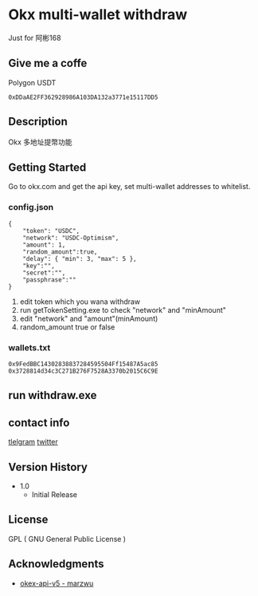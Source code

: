 # Okx multi-wallet withdraw
Just for 阿彬168

## Give me a coffe 

Polygon USDT
```
0xDDaAE2FF362928986A103DA132a3771e15117DD5
```

## Description

Okx 多地址提幣功能

## Getting Started
Go to okx.com and get the api key, set multi-wallet addresses to whitelist.

### config.json
```
{
    "token": "USDC",
    "network": "USDC-Optimism",
    "amount": 1,
    "random_amount":true,
    "delay": { "min": 3, "max": 5 },
    "key":"",
    "secret":"",
    "passphrase":""
}
```
1. edit token which you wana withdraw
2. run getTokenSetting.exe to check "network" and "minAmount"
3. edit "network" and "amount"(minAmount)
4. random_amount true or false

### wallets.txt
```
0x9FedBBC14302838837284595504Ff15487A5ac85
0x3728814d34c3C271B276F7528A3370b2015C6C9E
```

## run withdraw.exe

## contact info

[tlelgram](https://t.me/liiiztw)
[twitter](https://twitter.com/game_liiiz)

## Version History

* 1.0
    * Initial Release

## License

GPL ( GNU General Public License )

## Acknowledgments

* [okex-api-v5 - marzwu ](https://github.com/coinrising/okex-api-v5)
